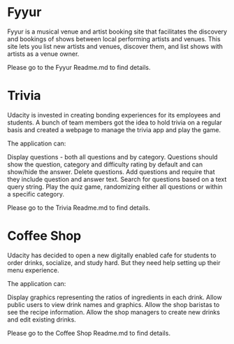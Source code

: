 # Fyyur


Fyyur is a musical venue and artist booking site that facilitates the discovery and bookings of shows between local performing artists and venues. 
This site lets you list new artists and venues, discover them, and list shows with artists as a venue owner.

Please go to the Fyyur Readme.md to find details.



# Trivia

Udacity is invested in creating bonding experiences for its employees and students. A bunch of team members got the idea to hold trivia 
on a regular basis and created a webpage to manage the trivia app and play the game.

The application can:

Display questions - both all questions and by category. Questions should show the question, category and difficulty rating by default and can show/hide the answer.
Delete questions.
Add questions and require that they include question and answer text.
Search for questions based on a text query string.
Play the quiz game, randomizing either all questions or within a specific category.

Please go to the Trivia Readme.md to find details.



# Coffee Shop

Udacity has decided to open a new digitally enabled cafe for students to order drinks, socialize, and study hard. 
But they need help setting up their menu experience.

The application can:

Display graphics representing the ratios of ingredients in each drink.
Allow public users to view drink names and graphics.
Allow the shop baristas to see the recipe information.
Allow the shop managers to create new drinks and edit existing drinks.



Please go to the Coffee Shop Readme.md to find details.

